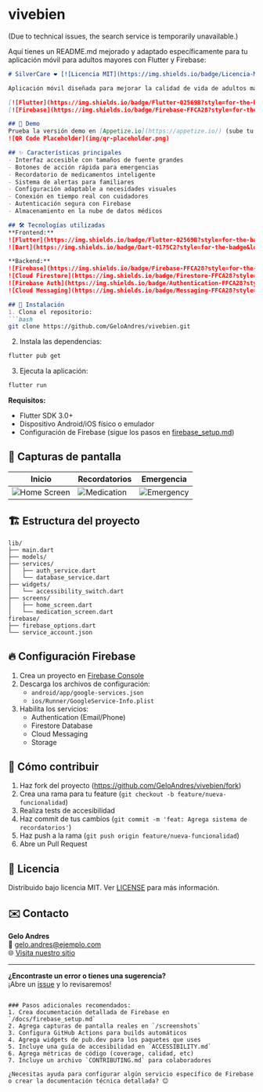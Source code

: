 # vivebien

(Due to technical issues, the search service is temporarily unavailable.)

Aquí tienes un README.md mejorado y adaptado específicamente para tu aplicación móvil para adultos mayores con Flutter y Firebase:

```markdown
# SilverCare ❤️ [![Licencia MIT](https://img.shields.io/badge/Licencia-MIT-green.svg)](https://opensource.org/licenses/MIT)

Aplicación móvil diseñada para mejorar la calidad de vida de adultos mayores, con enfoque en accesibilidad y facilidad de uso.

[![Flutter](https://img.shields.io/badge/Flutter-02569B?style=for-the-badge&logo=flutter&logoColor=white)](https://flutter.dev)
[![Firebase](https://img.shields.io/badge/Firebase-FFCA28?style=for-the-badge&logo=firebase&logoColor=black)](https://firebase.google.com)

## 📱 Demo
Prueba la versión demo en [Appetize.io](https://appetize.io/) (sube tu APK) o escanea el código QR:  
![QR Code Placeholder](img/qr-placeholder.png)

## ✨ Características principales
- Interfaz accesible con tamaños de fuente grandes
- Botones de acción rápida para emergencias
- Recordatorio de medicamentos inteligente
- Sistema de alertas para familiares
- Configuración adaptable a necesidades visuales
- Conexión en tiempo real con cuidadores
- Autenticación segura con Firebase
- Almacenamiento en la nube de datos médicos

## 🛠 Tecnologías utilizadas
**Frontend:**  
![Flutter](https://img.shields.io/badge/Flutter-02569B?style=for-the-badge&logo=flutter&logoColor=white)
![Dart](https://img.shields.io/badge/Dart-0175C2?style=for-the-badge&logo=dart&logoColor=white)

**Backend:**  
![Firebase](https://img.shields.io/badge/Firebase-FFCA28?style=for-the-badge&logo=firebase&logoColor=black)
![Cloud Firestore](https://img.shields.io/badge/Firestore-FFCA28?style=for-the-badge&logo=firebase&logoColor=black)
![Firebase Auth](https://img.shields.io/badge/Authentication-FFCA28?style=for-the-badge&logo=firebase&logoColor=black)
![Cloud Messaging](https://img.shields.io/badge/Messaging-FFCA28?style=for-the-badge&logo=firebase&logoColor=black)

## 🚀 Instalación
1. Clona el repositorio:
```bash
git clone https://github.com/GeloAndres/vivebien.git
```

2. Instala las dependencias:
```bash
flutter pub get
```

3. Ejecuta la aplicación:
```bash
flutter run
```

**Requisitos:**
- Flutter SDK 3.0+
- Dispositivo Android/iOS físico o emulador
- Configuración de Firebase (sigue los pasos en [firebase_setup.md](docs/firebase_setup.md))

## 📸 Capturas de pantalla
| Inicio | Recordatorios | Emergencia |
|--------|---------------|------------|
| ![Home Screen](screenshots/home.png) | ![Medication](screenshots/meds.png) | ![Emergency](screenshots/emergency.png) |

## 🏗 Estructura del proyecto
```
lib/
├── main.dart
├── models/
├── services/
│   ├── auth_service.dart
│   └── database_service.dart
├── widgets/
│   └── accessibility_switch.dart
├── screens/
│   ├── home_screen.dart
│   └── medication_screen.dart
firebase/
├── firebase_options.dart
└── service_account.json
```

## 🔥 Configuración Firebase
1. Crea un proyecto en [Firebase Console](https://console.firebase.google.com/)
2. Descarga los archivos de configuración:
   - `android/app/google-services.json`
   - `ios/Runner/GoogleService-Info.plist`
3. Habilita los servicios:
   - Authentication (Email/Phone)
   - Firestore Database
   - Cloud Messaging
   - Storage

## 🤝 Cómo contribuir
1. Haz fork del proyecto (https://github.com/GeloAndres/vivebien/fork)
2. Crea una rama para tu feature (`git checkout -b feature/nueva-funcionalidad`)
3. Realiza tests de accesibilidad
4. Haz commit de tus cambios (`git commit -m 'feat: Agrega sistema de recordatorios'`)
5. Haz push a la rama (`git push origin feature/nueva-funcionalidad`)
6. Abre un Pull Request

## 📄 Licencia
Distribuido bajo licencia MIT. Ver [LICENSE](LICENSE) para más información.

## ✉️ Contacto
**Gelo Andres**  
📧 gelo.andres@ejemplo.com  
🌐 [Visita nuestro sitio](https://tusitio.com)

---

**¿Encontraste un error o tienes una sugerencia?**  
¡Abre un [issue](https://github.com/GeloAndres/vivebien/issues) y lo revisaremos!
```

### Pasos adicionales recomendados:
1. Crea documentación detallada de Firebase en `/docs/firebase_setup.md`
2. Agrega capturas de pantalla reales en `/screenshots`
3. Configura GitHub Actions para builds automáticos
4. Agrega widgets de pub.dev para los paquetes que uses
5. Incluye una guía de accesibilidad en `ACCESSIBILITY.md`
6. Agrega métricas de código (coverage, calidad, etc)
7. Incluye un archivo `CONTRIBUTING.md` para colaboradores

¿Necesitas ayuda para configurar algún servicio específico de Firebase o crear la documentación técnica detallada? 😊